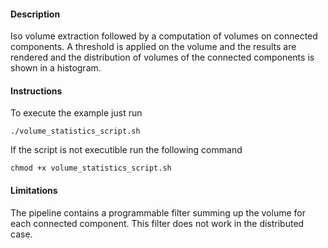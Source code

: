 #### Description ####
Iso volume extraction followed by a computation of volumes on connected components. A threshold is applied on the volume and the results are rendered and the distribution of volumes of the connected components is shown in a histogram.

#### Instructions ####
To execute the example just run

```
./volume_statistics_script.sh
```

If the script is not executible run the following command

```
chmod +x volume_statistics_script.sh
```

#### Limitations ####
The pipeline contains a programmable filter summing up the volume for each connected component. This filter does not work in the distributed case.
